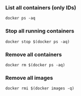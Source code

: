 ### List all containers (only IDs)

```
docker ps -aq
```

### Stop all running containers

```
docker stop $(docker ps -aq)
```

### Remove all containers

```
docker rm $(docker ps -aq)
```

### Remove all images

```
docker rmi $(docker images -q)
```

